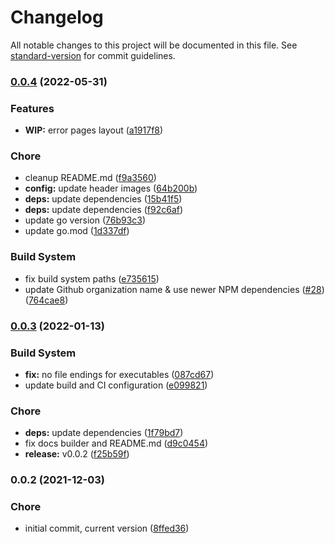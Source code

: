 # Changelog

All notable changes to this project will be documented in this file. See [standard-version](https://github.com/conventional-changelog/standard-version) for commit guidelines.

### [0.0.4](https://github.com/davidsneighbour/hugo-errors/compare/v0.0.3...v0.0.4) (2022-05-31)


### Features

* **WIP:** error pages layout ([a1917f8](https://github.com/davidsneighbour/hugo-errors/commit/a1917f8ca2edbdf4d26b9e34ae42950cfc4f929a))


### Chore

* cleanup README.md ([f9a3560](https://github.com/davidsneighbour/hugo-errors/commit/f9a3560093a65f8f0fa16415546f6c1fbe4b05d1))
* **config:** update header images ([64b200b](https://github.com/davidsneighbour/hugo-errors/commit/64b200b3ced157fe821c663bd4b08451ea1d87d5))
* **deps:** update dependencies ([15b41f5](https://github.com/davidsneighbour/hugo-errors/commit/15b41f55b739b89c3ae46640870fc34e1a90e7dc))
* **deps:** update dependencies ([f92c6af](https://github.com/davidsneighbour/hugo-errors/commit/f92c6af221ec7796725ad53d4f24ba28dbb56bf7))
* update go version ([76b93c3](https://github.com/davidsneighbour/hugo-errors/commit/76b93c30bdfce3b4246c1020f2576dd7d7730ef2))
* update go.mod ([1d337df](https://github.com/davidsneighbour/hugo-errors/commit/1d337df35aa0351eead1fc543cc5bb716f8c45eb))


### Build System

* fix build system paths ([e735615](https://github.com/davidsneighbour/hugo-errors/commit/e7356155fd1f94528eb5ab8e0808a31b23fbc2fe))
* update Github organization name & use newer NPM dependencies ([#28](https://github.com/davidsneighbour/hugo-errors/issues/28)) ([764cae8](https://github.com/davidsneighbour/hugo-errors/commit/764cae89027d92fe20d0347feea8e8514d1fdd32))

### [0.0.3](https://github.com/davidsneighbour/hugo-errors/compare/v0.0.2...v0.0.3) (2022-01-13)


### Build System

* **fix:** no file endings for executables ([087cd67](https://github.com/davidsneighbour/hugo-errors/commit/087cd67dcceaed4b3cc4ed815f5df727c37af4b8))
* update build and CI configuration ([e099821](https://github.com/davidsneighbour/hugo-errors/commit/e099821fc987ac1dfd90ffab6135245bfc0f3fd2))


### Chore

* **deps:** update dependencies ([1f79bd7](https://github.com/davidsneighbour/hugo-errors/commit/1f79bd7017b8d2a08791bb3ffa1cd004ebbe5762))
* fix docs builder and README.md ([d9c0454](https://github.com/davidsneighbour/hugo-errors/commit/d9c0454bfaa01b8c792cd33b500fbf41aecfacde))
* **release:** v0.0.2 ([f25b59f](https://github.com/davidsneighbour/hugo-errors/commit/f25b59f65dc1a079b5a0c86ed2967e5bac7e1015))

### 0.0.2 (2021-12-03)


### Chore

* initial commit, current version ([8ffed36](https://github.com/davidsneighbour/hugo-errors/commit/8ffed368c292cdd634d921bf0a1c5bf80405acb6))
